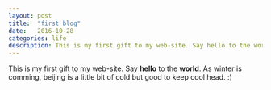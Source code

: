 ```yaml
---
layout: post
title:  "first blog"
date:   2016-10-28
categories: life
description: This is my first gift to my web-site. Say hello to the world.
---
```


This is my first gift to my web-site. Say **hello** to the **world**.
As winter is comming, beijing is a little bit of cold but good to keep cool head. :)
